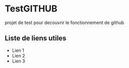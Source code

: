 # TestGITHUB
projet de test pour decouvrir le fonctionnement de github

## Liste de liens utiles

* Lien 1
* Lien 2		
* Lien 3
